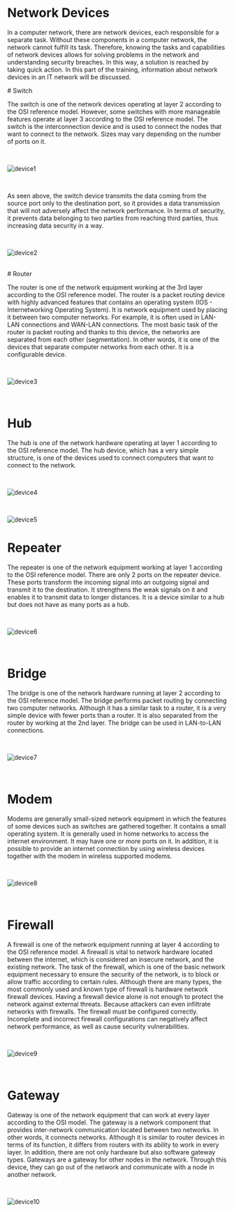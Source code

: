 # Network Devices

<p>In a computer network, there are network devices, each responsible for a separate task. Without these components in a computer network, the network cannot fulfill its task. Therefore, knowing the tasks and capabilities of network devices allows for solving problems in the network and understanding security breaches. In this way, a solution is reached by taking quick action. In this part of the training, information about network devices in an IT network will be discussed.</p>
# Switch
<p>The switch is one of the network devices operating at layer 2 according to the OSI reference model. However, some switches with more manageable features operate at layer 3 according to the OSI reference model. The switch is the interconnection device and is used to connect the nodes that want to connect to the network. Sizes may vary depending on the number of ports on it.</p>
<br/>


![device1](https://github.com/Hasul79/Network-Fundamentals/assets/95657084/c080fb7b-2c46-4d7c-ae79-eaafcf17ace0)

<br/>
<p>As seen above, the switch device transmits the data coming from the source port only to the destination port, so it provides a data transmission that will not adversely affect the network performance. In terms of security, it prevents data belonging to two parties from reaching third parties, thus increasing data security in a way.</p>
<br/>

![device2](https://github.com/Hasul79/Network-Fundamentals/assets/95657084/030b7811-fba0-49b7-961e-826dcd19818b)

<br/>
# Router
<p>The router is one of the network equipment working at the 3rd layer according to the OSI reference model. The router is a packet routing device with highly advanced features that contains an operating system (IOS - Internetworking Operating System). It is network equipment used by placing it between two computer networks. For example, it is often used in LAN-LAN connections and WAN-LAN connections. The most basic task of the router is packet routing and thanks to this device, the networks are separated from each other (segmentation). In other words, it is one of the devices that separate computer networks from each other. It is a configurable device.</p>

<br/>

![device3](https://github.com/Hasul79/Network-Fundamentals/assets/95657084/b3b8335f-2357-4d4a-b2fb-2af53bd85aeb)

<br/>

# Hub
<p>The hub is one of the network hardware operating at layer 1 according to the OSI reference model. The hub device, which has a very simple structure, is one of the devices used to connect computers that want to connect to the network.</p>
<br/>

![device4](https://github.com/Hasul79/Network-Fundamentals/assets/95657084/b5e6ee89-3df1-4369-b8c8-809694af979c)

<br/>

![device5](https://github.com/Hasul79/Network-Fundamentals/assets/95657084/7c71f842-5f48-4938-b311-1378e0834975)

# Repeater
<p>The repeater is one of the network equipment working at layer 1 according to the OSI reference model. There are only 2 ports on the repeater device. These ports transform the incoming signal into an outgoing signal and transmit it to the destination. It strengthens the weak signals on it and enables it to transmit data to longer distances. It is a device similar to a hub but does not have as many ports as a hub.</p>
<br/>

![device6](https://github.com/Hasul79/Network-Fundamentals/assets/95657084/4a0f37e3-a996-4b12-92be-3938e1434500)

<br/>

# Bridge
<p>The bridge is one of the network hardware running at layer 2 according to the OSI reference model. The bridge performs packet routing by connecting two computer networks. Although it has a similar task to a router, it is a very simple device with fewer ports than a router. It is also separated from the router by working at the 2nd layer. The bridge can be used in LAN-to-LAN connections.</p>
<br/>

![device7](https://github.com/Hasul79/Network-Fundamentals/assets/95657084/a6e9b36e-4d72-4254-bba3-597c0f3677b4)

<br/>

# Modem
<p>Modems are generally small-sized network equipment in which the features of some devices such as switches are gathered together. It contains a small operating system. It is generally used in home networks to access the internet environment. It may have one or more ports on it. In addition, it is possible to provide an internet connection by using wireless devices together with the modem in wireless supported modems.</p>
<br/>

![device8](https://github.com/Hasul79/Network-Fundamentals/assets/95657084/75ae8540-9e18-4195-af60-3b1ce9ce0fa8)

<br/>

# Firewall
<p>A firewall is one of the network equipment running at layer 4 according to the OSI reference model. A firewall is vital to network hardware located between the internet, which is considered an insecure network, and the existing network. The task of the firewall, which is one of the basic network equipment necessary to ensure the security of the network, is to block or allow traffic according to certain rules. Although there are many types, the most commonly used and known type of firewall is hardware network firewall devices. Having a firewall device alone is not enough to protect the network against external threats. Because attackers can even infiltrate networks with firewalls. The firewall must be configured correctly. Incomplete and incorrect firewall configurations can negatively affect network performance, as well as cause security vulnerabilities.</p>
<br/>

![device9](https://github.com/Hasul79/Network-Fundamentals/assets/95657084/899ddb19-7979-46b4-b947-52267d99d7d0)

<br/>

# Gateway
<p/>Gateway is one of the network equipment that can work at every layer according to the OSI model. The gateway is a network component that provides inter-network communication located between two networks. In other words, it connects networks. Although it is similar to router devices in terms of its function, it differs from routers with its ability to work in every layer. In addition, there are not only hardware but also software gateway types. Gateways are a gateway for other nodes in the network. Through this device, they can go out of the network and communicate with a node in another network.</p>
<br/>


![device10](https://github.com/Hasul79/Network-Fundamentals/assets/95657084/e64211f0-33d6-4bc3-8e9a-7e7e41f574ab)



